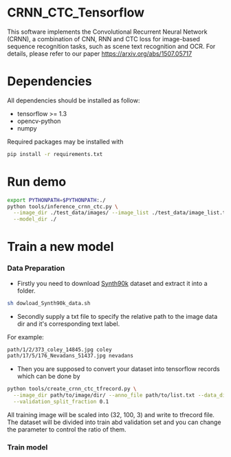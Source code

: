 # CRNN_CTC_Tensorflow
This software implements the Convolutional Recurrent Neural Network (CRNN), a combination of CNN, RNN and CTC loss for image-based sequence recognition tasks, such as scene text recognition and OCR. For details, please refer to our paper 
https://arxiv.org/abs/1507.05717


# Dependencies
All dependencies should be installed as follow:
* tensorflow >= 1.3
* opencv-python
* numpy

Required packages may be installed with
```bash
pip install -r requirements.txt
```


# Run demo
```bash
export PYTHONPATH=$PYTHONPATH:./
python tools/inference_crnn_ctc.py \
  --image_dir ./test_data/images/ --image_list ./test_data/image_list.txt \
  --model_dir ./
```

# Train a new model

### Data Preparation
* Firstly you need to download [Synth90k](http://www.robots.ox.ac.uk/~vgg/data/text/) dataset and extract it into a folder. 
```bash
sh dowload_Synth90k_data.sh
```
* Secondly supply a txt file to specify the relative path to the image data dir and it's corresponding text label.   

For example:
```bash
path/1/2/373_coley_14845.jpg coley
path/17/5/176_Nevadans_51437.jpg nevadans
```
* Then you are supposed to convert your dataset into tensorflow records which can be done by
```bash
python tools/create_crnn_ctc_tfrecord.py \
  --image_dir path/to/image/dir/ --anno_file path/to/list.txt --data_dir ./tfrecords/ \
  --validation_split_fraction 0.1
```
All training image will be scaled into (32, 100, 3) and write to tfrecord file.  
The dataset will be divided into train abd validation set and you can change the parameter to control the ratio of them.

### Train model
